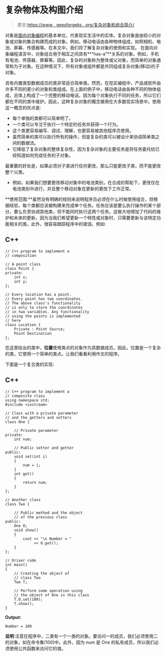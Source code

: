 # 复杂物体及构图介绍

> 原文:[https://www . geesforgeks . org/复杂对象和组合简介/](https://www.geeksforgeeks.org/introduction-to-complex-objects-and-composition/)

对象是[面向对象编程](https://www.geeksforgeeks.org/object-oriented-programming-oops-concept-in-java/)的基本单位，代表现实生活中的实体。复杂对象是由较小的对象或对象的集合构建而成的对象。例如，移动电话由各种物体组成，如照相机、电池、屏幕、传感器等。在本文中，我们将了解复杂对象的使用和实现。
在面向对象编程语言中，对象组合用于相互之间具有**“has-a”**关系的对象。例如，手机有电池、传感器、屏幕等。因此，复杂的对象称为整体或父对象，而简单的对象通常称为子对象。在这种情况下，所有对象或组件都是共同组成复杂对象(移动)的子对象。

具有内置类型数据成员的类非常适合简单类。然而，在现实编程中，产品或软件由许多不同的更小的对象和类组成。在上面的例子中，移动电话由各种不同的物体组成，总体上构成了一个完整的移动电话。因为每个对象执行不同的任务，所以它们都在不同的类中维护。因此，这种复杂对象的概念被用在大多数现实场景中。使用这一概念的优点是:

*   每个单独的类都可以简单明了。
*   一个类可以专注于执行一个特定的任务并获得一个行为。
*   这个类更容易编写、调试、理解，也更容易被其他程序员使用。
*   虽然简单的类可以执行所有的操作，但是复杂的类可以被设计来协调简单类之间的数据流。
*   它降低了复杂对象的整体复杂性，因为复杂对象的主要任务是将任务委托给已经知道如何完成任务的子对象。

最重要的好处是，如果必须对子类进行任何更改，那么只能更改子类，而不能更改整个父类。

*   例如，如果我们想要更改移动对象中的电池类别，在合成的帮助下，更改仅在电池类别中进行，并且整个移动对象在更新的更改下工作正常。

**使用范围:**虽然没有明确的规则来说明程序员必须在什么时候使用组合，但根据经验，每个类都应该被构建来完成单个任务。任务应该是要么执行操作的某个部分，要么负责协调其他类，但不能同时执行这两个任务。这极大地增加了代码的维护和未来的更新，因为当我们希望更新一个特性或对象时，只需要更新与该特定功能相关的类。此外，很容易跟踪程序中的错误。例如:

## C++

```
// C++ program to implement a
// composition

// A point class
class Point {
private:
    int x;
    int y;
};

// Every location has a point.
// Every point has two coordinates.
// The above class's functionality
// is only to store the coordinates
// in two variables. Any functionality
// using the points is implemented
// here
class Location {
    Private : Point Source;
    Point Destination
};
```

在这里给出的类中，**位置**使用类点的对象作为其数据成员。因此，位置是一个复杂的类，它使用一个简单的类点。让我们看看利用作文的程序。

下面是一个复合类的实现:

## C++

```
// C++ program to implement a
// composite class
using namespace std;
#include <iostream>

// Class with a private parameter
// and the getters and setters
class One {

    // Private parameter
private:
    int num;

    // Public setter and getter
public:
    void set(int i)
    {
        num = i;
    }
    int get()
    {
        return num;
    }
};

// Another class
class Two {

    // Public method and the object
    // of the previous class
public:
    One O;
    void show()
    {
        cout << "\n Number = "
             << O.get();
    }
};

// Driver code
int main()
{
    // Creating the object of
    // class Two
    Two T;

    // Perform some operation using
    // the object of One in this class
    T.O.set(100);
    T.show();
}
```

**Output:** 

```
Number = 100
```

**说明**:注意在程序中，二类有一个一类的对象。要访问一的成员，我们必须使用二的对象，如在命令集(100)中。此外，因为 num 是 One 的私有成员，所以我们必须使用公共函数来访问它的值。